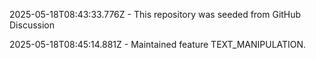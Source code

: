 2025-05-18T08:43:33.776Z - This repository was seeded from GitHub Discussion 

2025-05-18T08:45:14.881Z - Maintained feature TEXT_MANIPULATION.

